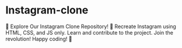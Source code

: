 # Instagram-clone
📸 Explore Our Instagram Clone Repository! 🚀 Recreate Instagram using HTML, CSS, and JS only. Learn and contribute to the project. Join the revolution! Happy coding! 🌟

